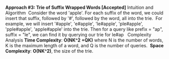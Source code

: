 **Approach #3: Trie of Suffix Wrapped Words [Accepted]**
Intuition and Algorithm
​
Consider the word 'apple'. For each suffix of the word, we could insert that suffix, followed by '#', followed by the word, all into the trie.
​
For example, we will insert '#apple', 'e#apple', 'le#apple', 'ple#apple', 'pple#apple', 'apple#apple' into the trie. Then for a query like prefix = "ap", suffix = "le", we can find it by querying our trie for le#ap
​
​
Complexity Analysis
**Time Complexity**: **O(NK^2 +QK)** where N is the number of words, K is the maximum length of a word, and Q is the number of queries.
​
**Space Complexity**: **O(NK^2)**, the size of the trie.
​
​